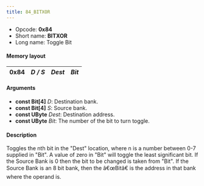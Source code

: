 ```yaml
---
title: 84_BITXOR
---
```


- Opcode: **0x84**
- Short name: **BITXOR**
- Long name: Toggle Bit

#### Memory layout

| 0x84 | *D / S* | *Dest* | *Bit* |
|------|---------|--------|-------|

#### Arguments

- **const Bit\[4\]** *D*: Destination bank.
- **const Bit\[4\]** *S*: Source bank.
- **const UByte** *Dest*: Destination address.
- **const UByte** *Bit*: The number of the bit to turn toggle.

#### Description

Toggles the nth bit in the "Dest" location, where n is a number between 0-7 supplied in "Bit". A value of zero in "Bit" will toggle the least significant bit. If the Source Bank is 0 then the bit to be changed is taken from "Bit". If the Source Bank is an 8 bit bank, then the â€œBitâ€ is the address in that bank where the operand is.
